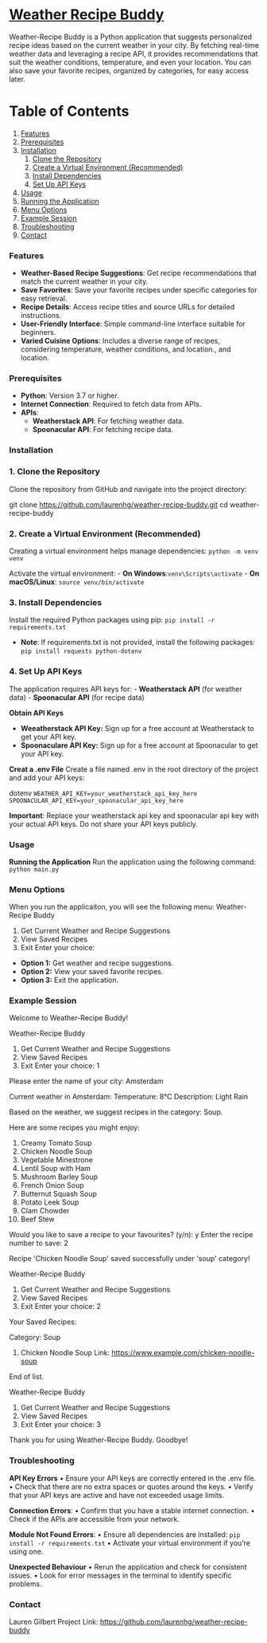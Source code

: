 # <u>**Weather Recipe Buddy**</u>

Weather-Recipe Buddy is a Python application that suggests personalized recipe ideas based on the current weather in your city. By fetching real-time weather data and leveraging a recipe API, it provides recommendations that suit the weather conditions, temperature, and even your location. You can also save your favorite recipes, organized by categories, for easy access later.
# Table of Contents

1. [Features](#features)
2. [Prerequisites](#prerequisites)
3. [Installation](#installation)
   1. [Clone the Repository](#clone)
   2. [Create a Virtual Environment (Recommended)](#create)
   3. [Install Dependencies](#install)
   4. [Set Up API Keys](#API)
4. [Usage](#usage)
5. [Running the Application](#running)
6. [Menu Options](#menu)
7. [Example Session](#example)
8. [Troubleshooting](#troubleshooting)
9. [Contact](#contact)

### Features
- **Weather-Based Recipe Suggestions**: Get recipe recommendations that match the current weather in your city.
- **Save Favorites**: Save your favorite recipes under specific categories for easy retrieval.
- **Recipe Details**: Access recipe titles and source URLs for detailed instructions.
- **User-Friendly Interface**: Simple command-line interface suitable for beginners.
- **Varied Cuisine Options**: Includes a diverse range of recipes, considering temperature, weather conditions, and location., and location.

### Prerequisites
- **Python**: Version 3.7 or higher.
- **Internet Connection**: Required to fetch data from APIs.
- **APIs**:
	- **Weatherstack API**: For fetching weather data.
	- **Spoonacular API**: For fetching recipe data.

### Installation

### 1. Clone the Repository

Clone the repository from GitHub and navigate into the project directory:

git clone https://github.com/laurenhg/weather-recipe-buddy.git
cd weather-recipe-buddy

### 2. Create a Virtual Environment (Recommended)

Creating a virtual environment helps manage dependencies:
`python -m venv venv`

Activate the virtual environment:
	- **On Windows**:`venv\Scripts\activate`
	- **On macOS/Linux**: `source venv/bin/activate`

### 3. Install Dependencies
Install the required Python packages using pip:
`pip install -r requirements.txt`

- **Note**: If requirements.txt is not provided, install the following packages: `pip install requests python-dotenv`

### 4. Set Up API Keys
The application requires API keys for:
	- **Weatherstack API** (for weather data)
	- **Spoonacular API** (for recipe data)

**Obtain API Keys**
- **Weeatherstack API Key:** Sign up for a free account at Weatherstack to get your API key.
- **Spoonaculare API Key:** Sign up for a free account at Spoonacular to get your API key.

**Creat a .env File** 
Create a file named .env in the root directory of the project and add your API keys:

dotenv
`WEATHER_API_KEY=your_weatherstack_api_key_here`
`SPOONACULAR_API_KEY=your_spoonacular_api_key_here`

**Important**: Replace your weatherstack api key and spoonacular api key with your actual API keys. Do not share your API keys publicly. 

### Usage 

**Running the Application**
Run the application using the following command:
`python main.py`

### Menu Options 
When you run the applicaiton, you will see the following menu: 
Weather-Recipe Buddy
1. Get Current Weather and Recipe Suggestions
2. View Saved Recipes
3. Exit
Enter your choice:

- **Option 1:** Get weather and recipe suggestions.
- **Option 2:** View your saved favorite recipes.
- **Option 3:** Exit the application.

### Example Session 
Welcome to Weather-Recipe Buddy!

Weather-Recipe Buddy
1. Get Current Weather and Recipe Suggestions
2. View Saved Recipes
3. Exit
Enter your choice: 1

Please enter the name of your city: Amsterdam

Current weather in Amsterdam:
Temperature: 8°C
Description: Light Rain

Based on the weather, we suggest recipes in the category: Soup.

Here are some recipes you might enjoy:
1. Creamy Tomato Soup
2. Chicken Noodle Soup
3. Vegetable Minestrone
4. Lentil Soup with Ham
5. Mushroom Barley Soup
6. French Onion Soup
7. Butternut Squash Soup
8. Potato Leek Soup
9. Clam Chowder
10. Beef Stew

Would you like to save a recipe to your favourites? (y/n): y
Enter the recipe number to save: 2

Recipe 'Chicken Noodle Soup' saved successfully under 'soup' category!

Weather-Recipe Buddy
1. Get Current Weather and Recipe Suggestions
2. View Saved Recipes
3. Exit
Enter your choice: 2

Your Saved Recipes:

Category: Soup
  1. Chicken Noodle Soup
     Link: https://www.example.com/chicken-noodle-soup

End of list.

Weather-Recipe Buddy
1. Get Current Weather and Recipe Suggestions
2. View Saved Recipes
3. Exit
Enter your choice: 3

Thank you for using Weather-Recipe Buddy. Goodbye!

### Troubleshooting
**API Key Errors**
	•	Ensure your API keys are correctly entered in the .env file.
	•	Check that there are no extra spaces or quotes around the keys.
	•	Verify that your API keys are active and have not exceeded usage limits.

**Connection Errors**:
	•	Confirm that you have a stable internet connection.
	•	Check if the APIs are accessible from your network.

**Module Not Found Errors**:
	•	Ensure all dependencies are installed:
`pip install -r requirements.txt`
	•	Activate your virtual environment if you’re using one.

**Unexpected Behaviour**
	•	Rerun the application and check for consistent issues.
	•	Look for error messages in the terminal to identify specific problems.

### Contact 

Lauren Gilbert 
Project Link: https://github.com/laurenhg/weather-recipe-buddy
